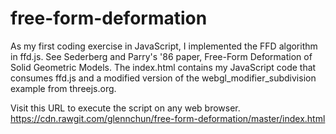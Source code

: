 # free-form-deformation
As my first coding exercise in JavaScript, I implemented the FFD algorithm in ffd.js. See Sederberg and Parry's '86 paper, Free-Form Deformation of Solid Geometric Models. The index.html contains my JavaScript code that consumes ffd.js and a modified version of the webgl_modifier_subdivision example from threejs.org.

Visit this URL to execute the script on any web browser.
https://cdn.rawgit.com/glennchun/free-form-deformation/master/index.html